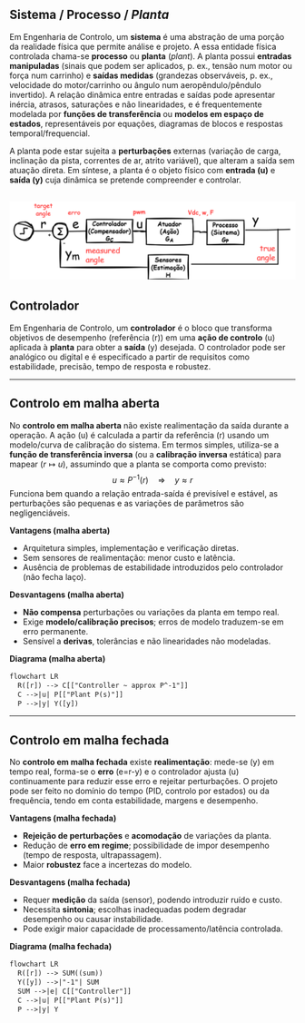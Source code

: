 ## Sistema / Processo / *Planta*

Em Engenharia de Controlo, um **sistema** é uma abstração de uma porção da realidade física que permite análise e projeto. A essa entidade física controlada chama-se **processo** ou **planta** (*plant*). A planta possui **entradas manipuladas** (sinais que podem ser aplicados, p. ex., tensão num motor ou força num carrinho) e **saídas medidas** (grandezas observáveis, p. ex., velocidade do motor/carrinho ou ângulo num aeropêndulo/pêndulo invertido). A relação dinâmica entre entradas e saídas pode apresentar inércia, atrasos, saturações e não linearidades, e é frequentemente modelada por **funções de transferência** ou **modelos em espaço de estados**, representáveis por equações, diagramas de blocos e respostas temporal/frequencial.

A planta pode estar sujeita a **perturbações** externas (variação de carga, inclinação da pista, correntes de ar, atrito variável), que alteram a saída sem atuação direta. Em síntese, a planta é o objeto físico com **entrada (u)** e **saída (y)** cuja dinâmica se pretende compreender e controlar.


![alt text](Untitled.png)
---

## Controlador 

Em Engenharia de Controlo, um **controlador** é o bloco que transforma objetivos de desempenho (referência (r)) em uma **ação de controlo** (u) aplicada à **planta** para obter a **saída** (y) desejada. O controlador pode ser analógico ou digital e é especificado a partir de requisitos como estabilidade, precisão, tempo de resposta e robustez.

---

## Controlo em malha aberta

No **controlo em malha aberta** não existe realimentação da saída durante a operação. A ação (u) é calculada a partir da referência (r) usando um modelo/curva de calibração do sistema. Em termos simples, utiliza-se a **função de transferência inversa** (ou a **calibração inversa** estática) para mapear ($r \mapsto u$), assumindo que a planta se comporta como previsto:
$$u \approx P^{-1}(r) \quad \Rightarrow \quad y \approx r$$
Funciona bem quando a relação entrada-saída é previsível e estável, as perturbações são pequenas e as variações de parâmetros são negligenciáveis.

**Vantagens (malha aberta)**

* Arquitetura simples, implementação e verificação diretas.
* Sem sensores de realimentação: menor custo e latência.
* Ausência de problemas de estabilidade introduzidos pelo controlador (não fecha laço).

**Desvantagens (malha aberta)**

* **Não compensa** perturbações ou variações da planta em tempo real.
* Exige **modelo/calibração precisos**; erros de modelo traduzem-se em erro permanente.
* Sensível a **derivas**, tolerâncias e não linearidades não modeladas.

**Diagrama (malha aberta)**

```mermaid
flowchart LR
  R([r]) --> C[["Controller ~ approx P^-1"]]
  C -->|u| P[["Plant P(s)"]]
  P -->|y| Y([y])
```

---

## Controlo em malha fechada

No **controlo em malha fechada** existe **realimentação**: mede-se (y) em tempo real, forma-se o **erro** (e=r-y) e o controlador ajusta (u) continuamente para reduzir esse erro e rejeitar perturbações. O projeto pode ser feito no domínio do tempo (PID, controlo por estados) ou da frequência, tendo em conta estabilidade, margens e desempenho.

**Vantagens (malha fechada)**

* **Rejeição de perturbações** e **acomodação** de variações da planta.
* Redução de **erro em regime**; possibilidade de impor desempenho (tempo de resposta, ultrapassagem).
* Maior **robustez** face a incertezas do modelo.

**Desvantagens (malha fechada)**

* Requer **medição** da saída (sensor), podendo introduzir ruído e custo.
* Necessita **sintonia**; escolhas inadequadas podem degradar desempenho ou causar instabilidade.
* Pode exigir maior capacidade de processamento/latência controlada.

**Diagrama (malha fechada)**

```mermaid
flowchart LR
  R([r]) --> SUM((sum))
  Y([y]) -->|"-1"| SUM
  SUM -->|e| C[["Controller"]]
  C -->|u| P[["Plant P(s)"]]
  P -->|y| Y
```




